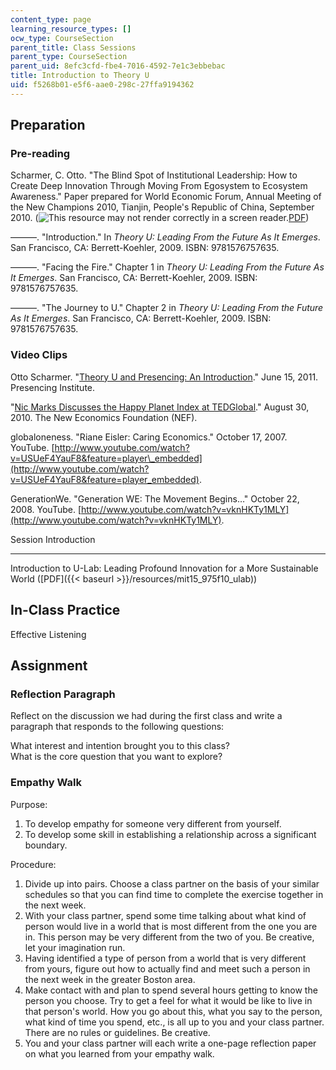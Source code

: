 ```yaml
---
content_type: page
learning_resource_types: []
ocw_type: CourseSection
parent_title: Class Sessions
parent_type: CourseSection
parent_uid: 8efc3cfd-fbe4-7016-4592-7e1c3ebbebac
title: Introduction to Theory U
uid: f5268b01-e5f6-aae0-298c-27ffa9194362
---
```


Preparation
-----------

### Pre-reading

Scharmer, C. Otto. "The Blind Spot of Institutional Leadership: How to Create Deep Innovation Through Moving From Egosystem to Ecosystem Awareness." Paper prepared for World Economic Forum, Annual Meeting of the New Champions 2010, Tianjin, People's Republic of China, September 2010. (![This resource may not render correctly in a screen reader.](/images/inacessible.gif)[PDF](http://www.ottoscharmer.com/docs/articles/2010_DeepInnovation_Tianjin.pdf))

———. "Introduction." In _Theory U: Leading From the Future As It Emerges_. San Francisco, CA: Berrett-Koehler, 2009. ISBN: 9781576757635.

———. "Facing the Fire." Chapter 1 in _Theory U: Leading From the Future As It Emerges_. San Francisco, CA: Berrett-Koehler, 2009. ISBN: 9781576757635.

———. "The Journey to U." Chapter 2 in _Theory U: Leading From the Future As It Emerges_. San Francisco, CA: Berrett-Koehler, 2009. ISBN: 9781576757635.

### Video Clips

Otto Scharmer. "[Theory U and Presencing: An Introduction](http://www.presencing.com/programs/introduction-theory-u-and-presencing-fall-2011)." June 15, 2011. Presencing Institute.

"[Nic Marks Discusses the Happy Planet Index at TEDGlobal](https://www.ted.com/talks/nic_marks_the_happy_planet_index)." August 30, 2010. The New Economics Foundation (NEF).

globaloneness. "Riane Eisler: Caring Economics." October 17, 2007. YouTube. [http://www.youtube.com/watch?v=USUeF4YauF8&feature=player\_embedded](http://www.youtube.com/watch?v=USUeF4YauF8&feature=player_embedded).

GenerationWe. "Generation WE: The Movement Begins…" October 22, 2008. YouTube. [http://www.youtube.com/watch?v=vknHKTy1MLY](http://www.youtube.com/watch?v=vknHKTy1MLY).

Session Introduction  

-----------------------

Introduction to U-Lab: Leading Profound Innovation for a More Sustainable World ([PDF]({{< baseurl >}}/resources/mit15_975f10_ulab))

In-Class Practice
-----------------

Effective Listening

Assignment
----------

### Reflection Paragraph

Reflect on the discussion we had during the first class and write a paragraph that responds to the following questions:

What interest and intention brought you to this class?  
What is the core question that you want to explore?

### Empathy Walk

Purpose:

1.  To develop empathy for someone very different from yourself.
2.  To develop some skill in establishing a relationship across a significant boundary.

Procedure:

1.  Divide up into pairs. Choose a class partner on the basis of your similar schedules so that you can find time to complete the exercise together in the next week.
2.  With your class partner, spend some time talking about what kind of person would live in a world that is most different from the one you are in. This person may be very different from the two of you. Be creative, let your imagination run.
3.  Having identified a type of person from a world that is very different from yours, figure out how to actually find and meet such a person in the next week in the greater Boston area.
4.  Make contact with and plan to spend several hours getting to know the person you choose. Try to get a feel for what it would be like to live in that person's world. How you go about this, what you say to the person, what kind of time you spend, etc., is all up to you and your class partner. There are no rules or guidelines. Be creative.
5.  You and your class partner will each write a one-page reflection paper on what you learned from your empathy walk.